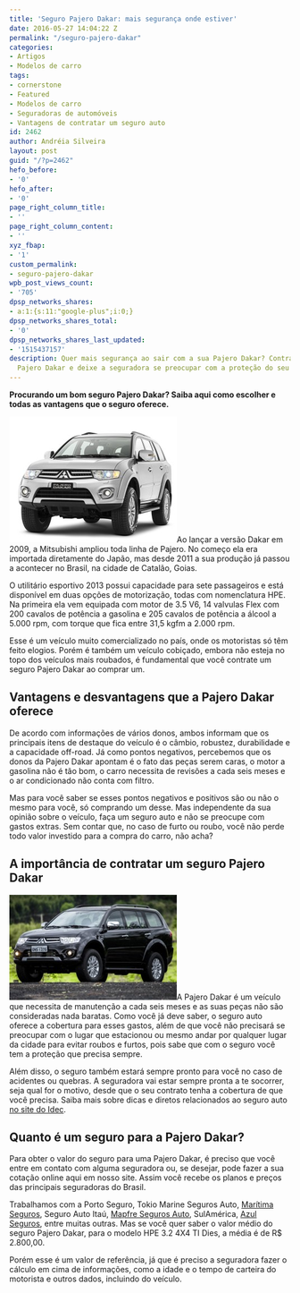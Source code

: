 ```yaml
---
title: 'Seguro Pajero Dakar: mais segurança onde estiver'
date: 2016-05-27 14:04:22 Z
permalink: "/seguro-pajero-dakar"
categories:
- Artigos
- Modelos de carro
tags:
- cornerstone
- Featured
- Modelos de carro
- Seguradoras de automóveis
- Vantagens de contratar um seguro auto
id: 2462
author: Andréia Silveira
layout: post
guid: "/?p=2462"
hefo_before:
- '0'
hefo_after:
- '0'
page_right_column_title:
- ''
page_right_column_content:
- ''
xyz_fbap:
- '1'
custom_permalink:
- seguro-pajero-dakar
wpb_post_views_count:
- '705'
dpsp_networks_shares:
- a:1:{s:11:"google-plus";i:0;}
dpsp_networks_shares_total:
- '0'
dpsp_networks_shares_last_updated:
- '1515437157'
description: Quer mais segurança ao sair com a sua Pajero Dakar? Contrate um seguro
  Pajero Dakar e deixe a seguradora se preocupar com a proteção do seu veículo.
---
```


**Procurando um bom seguro Pajero Dakar? Saiba aqui como escolher e todas as vantagens que o seguro oferece.**

<a href="/wp-content/uploads/2016/05/Seguro-Pajero-Dakar.jpg" rel="attachment wp-att-2463"><img class="alignleft wp-image-2463 size-medium" title="Seguro Pajero Dakar: mais segurança onde estiver" src="/wp-content/uploads/2016/05/Seguro-Pajero-Dakar-300x225.jpg" alt="Seguro Pajero Dakar: mais segurança onde estiver" width="300" height="225" /></a>Ao lançar a versão Dakar em 2009, a Mitsubishi ampliou toda linha de Pajero. No começo ela era importada diretamente do Japão, mas desde 2011 a sua produção já passou a acontecer no Brasil, na cidade de Catalão, Goias.

O utilitário esportivo 2013 possui capacidade para sete passageiros e está disponível em duas opções de motorização, todas com nomenclatura HPE. Na primeira ela vem equipada com motor de 3.5 V6, 14 valvulas Flex com 200 cavalos de potência a gasolina e 205 cavalos de potência a álcool a 5.000 rpm, com torque que fica entre 31,5 kgfm a 2.000 rpm.

Esse é um veículo muito comercializado no país, onde os motoristas só têm feito elogios. Porém é também um veículo cobiçado, embora não esteja no topo dos veículos mais roubados, é fundamental que você contrate um seguro Pajero Dakar ao comprar um.

## Vantagens e desvantagens que a Pajero Dakar oferece

De acordo com informações de vários donos, ambos informam que os principais itens de destaque do veículo é o câmbio, robustez, durabilidade e a capacidade off-road. Já como pontos negativos, percebemos que os donos da Pajero Dakar apontam é o fato das peças serem caras, o motor a gasolina não é tão bom, o carro necessita de revisões a cada seis meses e o ar condicionado não conta com filtro.

Mas para você saber se esses pontos negativos e positivos são ou não o mesmo para você, só comprando um desse. Mas independente da sua opinião sobre o veículo, faça um seguro auto e não se preocupe com gastos extras. Sem contar que, no caso de furto ou roubo, você não perde todo valor investido para a compra do carro, não acha?

## A importância de contratar um seguro Pajero Dakar

<a href="/wp-content/uploads/2016/05/Seguro-Pajero-Dakar2.jpg" rel="attachment wp-att-2464"><img class="alignleft wp-image-2464 size-medium" title="Seguro Pajero Dakar: mais segurança onde estiver" src="/wp-content/uploads/2016/05/Seguro-Pajero-Dakar2-300x188.jpg" alt="Seguro Pajero Dakar: mais segurança onde estiver" width="300" height="188" /></a>A Pajero Dakar é um veículo que necessita de manutenção a cada seis meses e as suas peças não são consideradas nada baratas. Como você já deve saber, o seguro auto oferece a cobertura para esses gastos, além de que você não precisará se preocupar com o lugar que estacionou ou mesmo andar por qualquer lugar da cidade para evitar roubos e furtos, pois sabe que com o seguro você tem a proteção que precisa sempre.

Além disso, o seguro também estará sempre pronto para você no caso de acidentes ou quebras. A seguradora vai estar sempre pronta a te socorrer, seja qual for o motivo, desde que o seu contrato tenha a cobertura de que você precisa. Saiba mais sobre dicas e diretos relacionados ao seguro auto <a href="http://www.idec.org.br/consultas/dicas-e-direitos/seguro-de-automoveis-saiba-mais-sobre-o-servico-antes-de-contratar" target="_blank">no site do Idec</a>.

## Quanto é um seguro para a Pajero Dakar?

Para obter o valor do seguro para uma Pajero Dakar, é preciso que você entre em contato com alguma seguradora ou, se desejar, pode fazer a sua cotação online aqui em nosso site. Assim você recebe os planos e preços das principais seguradoras do Brasil.

Trabalhamos com a Porto Seguro, Tokio Marine Seguros Auto, <a href="/maritima-seguros-auto/" target="_blank">Marítima Seguros</a>, Seguro Auto Itaú, <a href="/mapfre-seguros-auto/" target="_blank">Mapfre Seguros Auto</a>, SulAmérica, <a href="/azul-seguros-auto" target="_blank">Azul Seguros</a>, entre muitas outras. Mas se você quer saber o valor médio do seguro Pajero Dakar, para o modelo HPE 3.2 4X4 TI Dies, a média é de R$ 2.800,00.

Porém esse é um valor de referência, já que é preciso a seguradora fazer o cálculo em cima de informações, como a idade e o tempo de carteira do motorista e outros dados, incluindo do veículo.